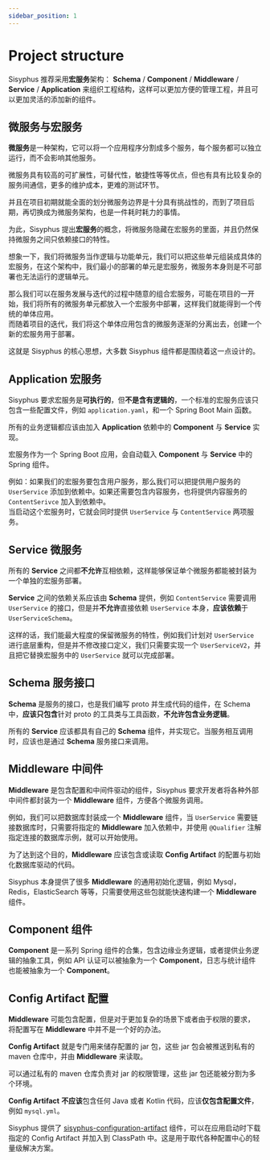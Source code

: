 ```yaml
---
sidebar_position: 1
---
```


# Project structure

Sisyphus 推荐采用**宏服务**架构： **Schema** / **Component** / **Middleware** / **Service** / **Application**
来组织工程结构，这样可以更加方便的管理工程，并且可以更加灵活的添加新的组件。

## 微服务与宏服务

**微服务**是一种架构，它可以将一个应用程序分割成多个服务，每个服务都可以独立运行，而不会影响其他服务。

微服务具有较高的可扩展性，可替代性，敏捷性等等优点，但也有具有比较复杂的服务间通信，更多的维护成本，更难的测试环节。

并且在项目初期就能全面的划分微服务边界是十分具有挑战性的，而到了项目后期，再切换成为微服务架构，也是一件耗时耗力的事情。

为此，Sisyphus 提出**宏服务**的概念，将微服务隐藏在宏服务的里面，并且仍然保持微服务之间只依赖接口的特性。

想象一下，我们将微服务当作逻辑与功能单元，我们可以把这些单元组装成具体的宏服务，在这个架构中，我们最小的部署的单元是宏服务，微服务本身则是不可部署也无法运行的逻辑单元。

那么我们可以在服务发展与迭代的过程中随意的组合宏服务，可能在项目的一开始，我们将所有的微服务单元都放入一个宏服务中部署，这样我们就能得到一个传统的单体应用。  
而随着项目的迭代，我们将这个单体应用包含的微服务逐渐的分离出去，创建一个新的宏服务用于部署。

这就是 Sisyphus 的核心思想，大多数 Sisyphus 组件都是围绕着这一点设计的。

## Application 宏服务

Sisyphus 要求宏服务是**可执行的**，但**不是含有逻辑的**，一个标准的宏服务应该只包含一些配置文件，例如 `application.yaml`，和一个 Spring Boot Main 函数。

所有的业务逻辑都应该由加入 **Application** 依赖中的 **Component** 与 **Service** 实现。

宏服务作为一个 Spring Boot 应用，会自动载入 **Component** 与 **Service** 中的 Spring 组件。

例如：如果我们的宏服务要包含用户服务，那么我们可以把提供用户服务的 `UserService` 添加到依赖中。如果还需要包含内容服务，也将提供内容服务的 `ContentSerivce` 加入到依赖中。  
当启动这个宏服务时，它就会同时提供 `UserService` 与 `ContentService` 两项服务。

## Service 微服务

所有的 **Service** 之间都**不允许**互相依赖，这样能够保证单个微服务都能被封装为一个单独的宏服务部署。

**Service** 之间的依赖关系应该由 **Schema** 提供，例如 `ContentService` 需要调用 `UserService` 的接口，但是并**不允许**直接依赖 `UserService` 本身，**应该依赖**于 `UserServiceSchema`。

这样的话，我们能最大程度的保留微服务的特性，例如我们计划对 `UserService` 进行底层重构，但是并不修改接口定义，我们只需要实现一个 `UserServiceV2`，并且把它替换宏服务中的 `UserService` 就可以完成部署。

## Schema 服务接口

**Schema** 是服务的接口，也是我们编写 proto 并生成代码的组件，在 Schema 中，**应该只包含**针对 proto 的工具类与工具函数，**不允许包含业务逻辑**。

所有的 **Service** 应该都具有自己的 **Schema** 组件，并实现它。当服务相互调用时，应该也是通过 **Schema** 服务接口来调用。

## Middleware 中间件

**Middleware** 是包含配置和中间件驱动的组件，Sisyphus 要求开发者将各种外部中间件都封装为一个 **Middleware** 组件，方便各个微服务调用。

例如，我们可以把数据库封装成一个 **Middleware** 组件，当 `UserService` 需要链接数据库时，只需要将指定的 **Middleware** 加入依赖中，并使用 `@Qualifier` 注解指定连接的数据库示例，就可以开始使用。

为了达到这个目的，**Middleware** 应该包含或读取 **Config Artifact** 的配置与初始化数据库驱动的代码。

Sisyphus 本身提供了很多 **Middleware** 的通用初始化逻辑，例如 Mysql，Redis，ElasticSearch 等等，只需要使用这些包就能快速构建一个 **Middleware** 组件。

## Component 组件

**Component** 是一系列 Spring 组件的合集，包含边缘业务逻辑，或者提供业务逻辑的抽象工具，例如 API 认证可以被抽象为一个 **Component**，日志与统计组件也能被抽象为一个 **Component**。

## Config Artifact 配置

**Middleware** 可能包含配置，但是对于更加复杂的场景下或者由于权限的要求，将配置写在 **Middleware** 中并不是一个好的办法。

**Config Artifact** 就是专门用来储存配置的 jar 包，这些 jar 包会被推送到私有的 maven 仓库中，并由 **Middleware** 来读取。

可以通过私有的 maven 仓库负责对 jar 的权限管理，这些 jar 包还能被分割为多个环境。

**Config Artifact** **不应该**包含任何 Java 或者 Kotlin 代码，应该**仅包含配置文件**，例如 `mysql.yml`。

Sisyphus 提供了 [sisyphus-configuration-artifact](https://github.com/ButterCam/sisyphus/tree/master/middleware/sisyphus-configuration-artifact) 组件，可以在应用启动时下载指定的 Config Artifact 并加入到 ClassPath 中。这是用于取代各种配置中心的轻量级解决方案。